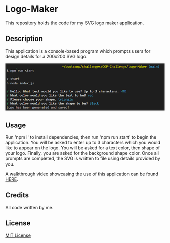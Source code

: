 # Logo-Maker
This repository holds the code for my SVG logo maker application. 

## Description
This application is a console-based program which prompts users for design details for a 200x200 SVG logo.

![Screenshot of console application](assets/TerminalScreenshot.png)

## Usage

Run 'npm i' to install dependencies, then run 'npm run start' to begin the application. You will be asked to enter up to 3 characters which you would like to appear on the logo. You will be asked for a text color, then shape of your logo. Finally, you are asked for the background shape color. Once all prompts are completed, the SVG is written to file using details provided by you. 

A walkthrough video showcasing the use of this application can be found [HERE](https://drive.google.com/file/d/1iDspgcbt2ux8fa2Q-i6scEbXDQtcSz2c/view).

## Credits

All code written by me. 

## License

[MIT License](./LICENSE)
